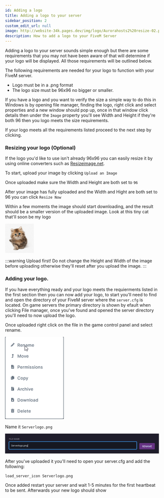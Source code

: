 ```yaml
---
id: Adding a logo
title: Adding a logo to your server
sidebar_position: 2
custom_edit_url: null
image: http://website-34k.pages.dev/img/logo/Aurorahosts2%20resize-02.png
description: How to add a logo to your FiveM Server
---
```


Adding a logo to your server sounds simple enough but there are some requirements that you may not have been aware of that will determine if your logo will be displayed. All those requirements will be outlined below.

The following requirements are needed for your logo to function with your FiveM server.

* Logo must be in a .png format
* The logo size must be 96x96 no bigger or smaller.

If you have a logo and you want to verify the size a simple way to do this in Windows is by opening file manager, finding the logo, right click and select properties and a new window should pop up, once in that window click details then under the `Image` property you'll see Width and Height if they're both 96 then you logo meets the size requirements.

If your logo meets all the requirements listed proceed to the next step by clicking.

### Resizing your logo (Optional)

If the logo you'd like to use isn't already 96x96 you can easily resize it by using online converters such as [Resizeimage.net](https://online-image-resizer.com/).

To start, upload your image by clicking `Upload an Image`

Once uploaded make sure the Width and Height are both set to `96`

After your image has fully uploaded and the Width and Hight are both set to 96 you can click `Resize Now`

Within a few moments the image should start downloading, and the result should be a smaller version of the uploaded image. Look at this tiny cat that'll soon be my logo 

![cat](../../../images/Game_servers/Logo/1_resizedcat.png)

:::warning Upload first!
Do not change the Height and Width of the image before uploading otherwise they'll reset after you upload the image.
:::

### Adding your logo.

If you have everything ready and your logo meets the requierments listed in the first section then you can now add your logo, to start you'll need to find and open the directory of your FiveM server where the `server.cfg` is located. On game servers the primary directory is shown by efault when clicking File manager, once you've found and opened the server directory you'll need to now upload the logo.

Once uploaded right click on the file in the game control panel and select rename.

![rename](../../../images/Game_servers/Logo/2_rename.png)

Name it `Serverlogo.png`

![name it](../../../images/Game_servers/Logo/3_renamefinish.png)


After you've uploaded it you'll need to open your server.cfg and add the following:

```
load_server_icon Serverlogo.png
```

Once added restart your server and wait 1-5 minutes for the first heartbeat to be sent. Afterwards your new logo should show
